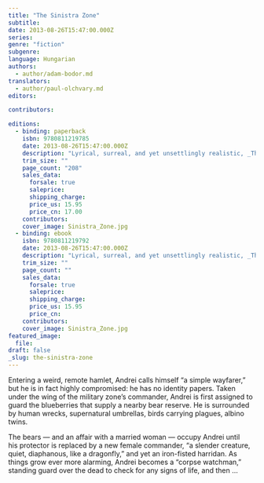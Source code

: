 ```yaml
---
title: "The Sinistra Zone"
subtitle:
date: 2013-08-26T15:47:00.000Z
series:
genre: "fiction"
subgenre:
language: Hungarian
authors:
  - author/adam-bodor.md
translators:
  - author/paul-olchvary.md
editors:

contributors:

editions:
  - binding: paperback
    isbn: 9780811219785
    date: 2013-08-26T15:47:00.000Z
    description: "Lyrical, surreal, and yet unsettlingly realistic, _The Sinistra Zone_ swims in the totalitarian backwaters of Eastern Europe "
    trim_size: ""
    page_count: "208"
    sales_data:
      forsale: true
      saleprice:
      shipping_charge:
      price_us: 15.95
      price_cn: 17.00
    contributors:
    cover_image: Sinistra_Zone.jpg
  - binding: ebook
    isbn: 9780811219792
    date: 2013-08-26T15:47:00.000Z
    description: "Lyrical, surreal, and yet unsettlingly realistic, _The Sinistra Zone_ swims in the totalitarian backwaters of Eastern Europe "
    trim_size: ""
    page_count: ""
    sales_data:
      forsale: true
      saleprice:
      shipping_charge:
      price_us: 15.95
      price_cn:
    contributors:
    cover_image: Sinistra_Zone.jpg
featured_image:
  file:
draft: false
_slug: the-sinistra-zone
---
```


Entering a weird, remote hamlet, Andrei calls himself “a simple wayfarer,” but he is in fact highly compromised: he has no identity papers. Taken under the wing of the military zone’s commander, Andrei is first assigned to guard the blueberries that supply a nearby bear reserve. He is surrounded by human wrecks, supernatural umbrellas, birds carrying plagues, albino twins.

The bears — and an affair with a married woman — occupy Andrei until his protector is replaced by a new female commander, “a slender creature, quiet, diaphanous, like a dragonfly,” and yet an iron-fisted harridan. As things grow ever more alarming, Andrei becomes a “corpse watchman,” standing guard over the dead to check for any signs of life, and then …

